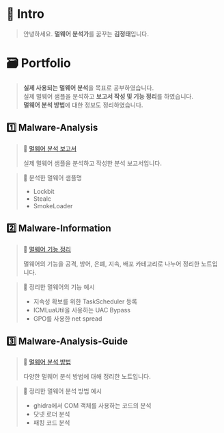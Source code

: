 📢 Intro
===

> 안녕하세요. **멀웨어 분석가**를 꿈꾸는 **김정태**입니다.   

🗃️ Portfolio
===

> **실제 사용되는 멀웨어 분석**을 목표로 공부하였습니다.   
> 실제 멀웨어 샘플을 분석하고 **보고서 작성 및 기능 정리**를 하였습니다.   
> **멀웨어 분석 방법**에 대한 정보도 정리하였습니다.   

1️⃣ Malware-Analysis
---

> 🔗 [멀웨어 분석 보고서](https://github.com/N3xT97/Malware-Analysis)   
>    
> 실제 멀웨어 샘플을 분석하고 작성한 분석 보고서입니다.   
   
> 🔎 분석한 멀웨어 샘플명
> - Lockbit   
> - Stealc   
> - SmokeLoader   


2️⃣ Malware-Information
---

> 🔗 [멀웨어 기능 정리](https://github.com/N3xT97/Malware-Information)   
>    
> 멀웨어의 기능을 공격, 방어, 은폐, 지속, 배포 카테고리로 나누어 정리한 노트입니다.   
   
> 🔎 정리한 멀웨어의 기능 예시   
> - 지속성 확보를 위한 TaskScheduler 등록
> - ICMLuaUtil을 사용하는 UAC Bypass
> - GPO를 사용한 net spread


3️⃣ Malware-Analysis-Guide
---

> 🔗 [멀웨어 분석 방법](https://github.com/N3xT97/Malware-Analysis-Guide)   
>    
> 다양한 멀웨어 분석 방법에 대해 정리한 노트입니다.   
    
> 🔎 정리한 멀웨어 분석 방법 예시
> - ghidra에서 COM 객체를 사용하는 코드의 분석
> - 닷넷 로더 분석
> - 패킹 코드 분석
